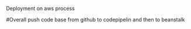 
Deployment on aws process

#Overall
push code base from github to codepipelin and then to beanstalk
